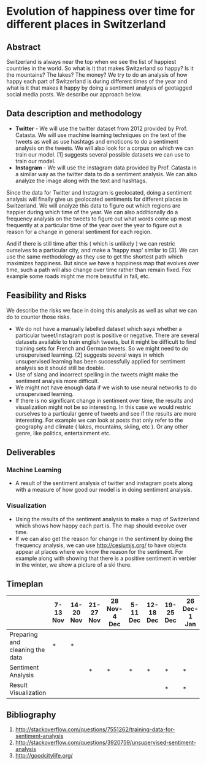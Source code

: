 # Evolution of happiness over time for different places in Switzerland

## Abstract
Switzerland is always near the top when we see the list of happiest countries in the world. So what is it that makes Switzerland so happy? Is it the mountains? The lakes? The money? We try to do an analysis of how happy each part of Switzerland is during different times of the year and what is it that makes it happy by doing a sentiment analysis of geotagged social media posts. We describe our approach below.

## Data description and methodology
* **Twitter** - We will use the twitter dataset from 2012 provided by Prof. Catasta. We will use machine learning techniques on the text of the tweets as well as use hashtags and emoticons to do a sentiment analysis on the tweets. We will also look for a corpus on which we can train our model. [1] suggests several possible datasets we can use to train our model.
* **Instagram** -  We will use the instagram data provided by Prof. Catasta in a similar way as the twitter data to do a sentiment analysis. We can also analyze the image along with the text and hashtags.

Since the data for Twitter and Instagram is geolocated, doing a sentiment analysis will finally give us geolocated sentiments for different places in Switzerland. We will analyze this data to figure out which regions are happier during which time of the year. We can also additionally do a frequency analysis on the tweets to figure out what words come up most frequently at a particular time of the year over the year to figure out a reason for a change in general sentiment for each region.

And if there is still time after this ( which is unlikely ) we can restric ourselves to a particular city, and make a 'happy map' similar to [3]. We can use the same methodology as they use to get the shortest path which maximizes happiness. But since we have a happiness map that evolves over time, such a path will also change over time rather than remain fixed. Fox example some roads might me more beautiful in fall, etc.

## Feasibility and Risks
We describe the risks we face in doing this analysis as well as what we can do to counter those risks.
* We do not have a manually labelled dataset which says whether a particular tweet/instagram post is positive or negative. There are several datasets available to train english tweets, but it might be difficult to find training sets for French and German tweets. So we might need to do unsupervised learning. [2] suggests several ways in which unsupervised learning has been successfully applied for sentiment analysis so it should still be doable.
* Use of slang and incorrect spelling in the tweets might make the sentiment analysis more difficult.
* We might not have enough data if we wish to use neural networks to do unsupervised learning.
* If there is no significant change in sentiment over time, the results and visualization might not be so interesting. In this case we would restric ourselves to a particular genre of tweets and see if the results are more interesting. For example we can look at posts that only refer to the geography and climate ( lakes, mountains, skiing, etc ). Or any other genre, like politics, entertainment etc.

## Deliverables
### Machine Learning
* A result of the sentiment analysis of twitter and instagram posts along with a measure of how good our model is in doing sentiment analysis.

### Visualization
* Using the results of the sentiment analysis to make a map of Switzerland which shows how happy each part is. The map should eveolve over time.
* If we can also get the reason for change in the sentiment by doing the frequency analysis, we can use http://cesiumjs.org/ to have objects appear at places where we know the reason for the sentiment. For example along with showing that there is a positive sentiment in verbier in the winter, we show a picture of a ski there.

## Timeplan

|                       | 7-13 Nov  | 14-20 Nov | 21-27 Nov | 28 Nov-4 Dec | 5-11 Dec | 12-18 Dec | 19-25 Dec | 26 Dec-1 Jan | 2-8 Jan | 9-15 Jan | 15-22 Jan
|---------------------------|----------------|------------|-------------|-------------|----------------|------------|-------------|-------------|----------------|-----------|------------|
| Preparing and cleaning the data |        *        |     *       |              |             |                |            |             |             |                |           |            |
| Sentiment Analysis           |                |            |      *       |      *       |       *         |   *        |    *      |      *       |            |       |            |
| Result Visualization      |                |            |             |             |                |            |       *      |       *      |       *         |     *      |      *     |

## Bibliography
1. http://stackoverflow.com/questions/7551262/training-data-for-sentiment-analysis
2. http://stackoverflow.com/questions/3920759/unsupervised-sentiment-analysis
3. http://goodcitylife.org/
